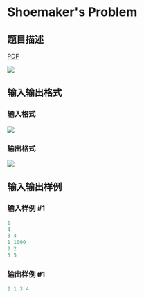 # Shoemaker&#039;s Problem

## 题目描述

[problemUrl]: https://uva.onlinejudge.org/index.php?option=com_onlinejudge&Itemid=8&category=12&page=show_problem&problem=967

[PDF](https://uva.onlinejudge.org/external/100/p10026.pdf)

![](https://cdn.luogu.com.cn/upload/vjudge_pic/UVA10026/c2c5e2a4f9a13f35effb66d8c60edb1ad87b5c99.png)

## 输入输出格式

### 输入格式

![](https://cdn.luogu.com.cn/upload/vjudge_pic/UVA10026/009fbb3de72751fda02e0d615fc281b47ddd877e.png)

### 输出格式

![](https://cdn.luogu.com.cn/upload/vjudge_pic/UVA10026/b90271d1d27712d90286ac7ce8fd524d9c92fb69.png)

## 输入输出样例

### 输入样例 #1

```cpp
1
4
3 4
1 1000
2 2
5 5
```


### 输出样例 #1

```cpp
2 1 3 4
```


